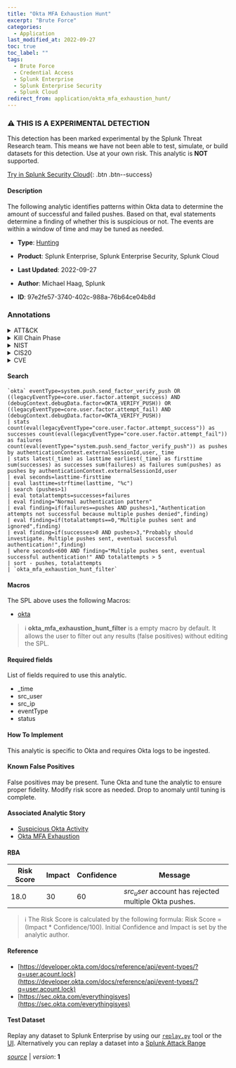 ```yaml
---
title: "Okta MFA Exhaustion Hunt"
excerpt: "Brute Force"
categories:
  - Application
last_modified_at: 2022-09-27
toc: true
toc_label: ""
tags:
  - Brute Force
  - Credential Access
  - Splunk Enterprise
  - Splunk Enterprise Security
  - Splunk Cloud
redirect_from: application/okta_mfa_exhaustion_hunt/
---
```


### :warning: THIS IS A EXPERIMENTAL DETECTION
This detection has been marked experimental by the Splunk Threat Research team. This means we have not been able to test, simulate, or build datasets for this detection. Use at your own risk. This analytic is **NOT** supported.


[Try in Splunk Security Cloud](https://www.splunk.com/en_us/cyber-security.html){: .btn .btn--success}

#### Description

The following analytic identifies patterns within Okta data to determine the amount of successful and failed pushes. Based on that, eval statements determine a finding of whether this is suspicious or not. The events are within a window of time and may be tuned as needed.

- **Type**: [Hunting](https://github.com/splunk/security_content/wiki/Detection-Analytic-Types)
- **Product**: Splunk Enterprise, Splunk Enterprise Security, Splunk Cloud

- **Last Updated**: 2022-09-27
- **Author**: Michael Haag, Splunk
- **ID**: 97e2fe57-3740-402c-988a-76b64ce04b8d

### Annotations
<details>
  <summary>ATT&CK</summary>

<div markdown="1">

#### [ATT&CK](https://attack.mitre.org/)

| ID          | Technique   | Tactic         |
| ----------- | ----------- |--------------- |
| [T1110](https://attack.mitre.org/techniques/T1110/) | Brute Force | Credential Access |

</div>
</details>


<details>
  <summary>Kill Chain Phase</summary>

<div markdown="1">

* Exploitation


</div>
</details>


<details>
  <summary>NIST</summary>

<div markdown="1">

* DE.CM



</div>
</details>

<details>
  <summary>CIS20</summary>

<div markdown="1">

* CIS 16



</div>
</details>

<details>
  <summary>CVE</summary>

<div markdown="1">


</div>
</details>


#### Search

```
`okta` eventType=system.push.send_factor_verify_push OR ((legacyEventType=core.user.factor.attempt_success) AND (debugContext.debugData.factor=OKTA_VERIFY_PUSH)) OR ((legacyEventType=core.user.factor.attempt_fail) AND (debugContext.debugData.factor=OKTA_VERIFY_PUSH)) 
| stats count(eval(legacyEventType="core.user.factor.attempt_success")) as successes count(eval(legacyEventType="core.user.factor.attempt_fail")) as failures count(eval(eventType="system.push.send_factor_verify_push")) as pushes by authenticationContext.externalSessionId,user,_time 
| stats latest(_time) as lasttime earliest(_time) as firsttime sum(successes) as successes sum(failures) as failures sum(pushes) as pushes by authenticationContext.externalSessionId,user 
| eval seconds=lasttime-firsttime 
| eval lasttime=strftime(lasttime, "%c") 
| search (pushes>1) 
| eval totalattempts=successes+failures 
| eval finding="Normal authentication pattern" 
| eval finding=if(failures==pushes AND pushes>1,"Authentication attempts not successful because multiple pushes denied",finding) 
| eval finding=if(totalattempts==0,"Multiple pushes sent and ignored",finding) 
| eval finding=if(successes>0 AND pushes>3,"Probably should investigate. Multiple pushes sent, eventual successful authentication!",finding) 
| where seconds<600 AND finding="Multiple pushes sent, eventual successful authentication!" AND totalattempts > 5 
| sort - pushes, totalattempts 
| `okta_mfa_exhaustion_hunt_filter`
```

#### Macros
The SPL above uses the following Macros:
* [okta](https://github.com/splunk/security_content/blob/develop/macros/okta.yml)

> :information_source:
> **okta_mfa_exhaustion_hunt_filter** is a empty macro by default. It allows the user to filter out any results (false positives) without editing the SPL.



#### Required fields
List of fields required to use this analytic.
* _time
* src_user
* src_ip
* eventType
* status



#### How To Implement
This analytic is specific to Okta and requires Okta logs to be ingested.
#### Known False Positives
False positives may be present. Tune Okta and tune the analytic to ensure proper fidelity. Modify risk score as needed. Drop to anomaly until tuning is complete.

#### Associated Analytic Story
* [Suspicious Okta Activity](/stories/suspicious_okta_activity)
* [Okta MFA Exhaustion](/stories/okta_mfa_exhaustion)




#### RBA

| Risk Score  | Impact      | Confidence   | Message      |
| ----------- | ----------- |--------------|--------------|
| 18.0 | 30 | 60 | $src_user$ account has rejected multiple Okta pushes. |


> :information_source:
> The Risk Score is calculated by the following formula: Risk Score = (Impact * Confidence/100). Initial Confidence and Impact is set by the analytic author.


#### Reference

* [https://developer.okta.com/docs/reference/api/event-types/?q=user.acount.lock](https://developer.okta.com/docs/reference/api/event-types/?q=user.acount.lock)
* [https://sec.okta.com/everythingisyes](https://sec.okta.com/everythingisyes)



#### Test Dataset
Replay any dataset to Splunk Enterprise by using our [`replay.py`](https://github.com/splunk/attack_data#using-replaypy) tool or the [UI](https://github.com/splunk/attack_data#using-ui).
Alternatively you can replay a dataset into a [Splunk Attack Range](https://github.com/splunk/attack_range#replay-dumps-into-attack-range-splunk-server)




[*source*](https://github.com/splunk/security_content/tree/develop/detections/experimental/application/okta_mfa_exhaustion_hunt.yml) \| *version*: **1**